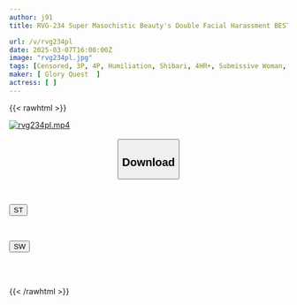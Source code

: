 ```yaml
---
author: j91
title: RVG-234 Super Masochistic Beauty's Double Facial Harassment BEST VOL.1

url: /v/rvg234pl
date: 2025-03-07T16:00:00Z
image: "rvg234pl.jpg"
tags: [Censored, 3P, 4P, Humiliation, Shibari, 4HR+, Submissive Woman, Nose Hook	]
maker: [ Glory Quest  ]
actress: [ ]
---
```



{{< rawhtml >}}

<div class="video" data-videoid="3WRzvwol31i62w">
    <a href="javascript:;">
        <img src="/v/rvg234pl/rvg234pl.jpg" width="WIDTH" height="HEIGHT" alt="rvg234pl.mp4" loading="lazy">
    </a>
</div>

<script type="text/javascript" src="https://j91.asia/asset/on-demand-st.js"></script>

<br>
  <link rel="stylesheet" href="https://j91.asia/asset/bs5.css">
  
  <center>
  <button class="btn btn-primary" type="button" data-bs-toggle="collapse" data-bs-target=".multi-collapse" aria-expanded="false" aria-controls="multiCollapseExample1 multiCollapseExample2"><h2>Download</h2></button></center>
</p>
<div class="row">
  <div class="col">
    <div class="collapse multi-collapse" id="multiCollapseExample1">
      <div class="card card-body">
	      	      <br>
<div class="buttons">  
<p><a href="/v/rvg234pl/st.html" target="_blank"><button class="btn-hover color-3"><i class="fa fa-download"></i> ST</button></a></p></div>
    </div>
  </div>
</div>
  <div class="col">
    <div class="collapse multi-collapse" id="multiCollapseExample2">
      <div class="card card-body">
	      <br>
<div class="buttons">
<p><a href="/v/rvg234pl/sw.html" target="_blank"><button class="btn-hover color-2"><i class="fa fa-download"></i> SW</button></a></p></div>
<br><br>
      </div>
    </div>
  </div>
</div>

{{< /rawhtml >}}